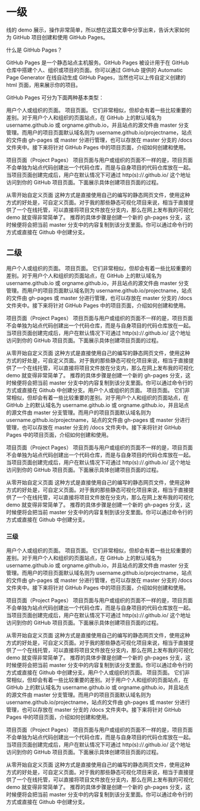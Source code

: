 # 一级
线的 demo 展示，操作非常简单，所以想在这篇文章中分享出来，告诉大家如何为 GitHub 项目创建和使用 GitHub Pages。

什么是 GitHub Pages？

GitHub Pages 是一个静态站点主机服务。GitHub Pages 被设计用于在 GitHub 仓库中搭建个人、组织或项目的页面。你可以通过 GitHub 提供的 Automatic Page Generator 在线自动生成 GitHub Pages，当然也可以上传自定义创建的 html 页面，用来展示你的项目。

GitHub Pages 可分为下面两种基本类型：

用户个人或组织的页面。
项目页面。
它们非常相似，但却会有着一些比较重要的差别。对于用户个人和组织的页面站点，在 GitHub 上的默认域名为 username.github.io 或 orgname.github.io，并且站点的源文件由 master 分支管理。而用户的项目页面默认域名则为 username.github.io/projectname，站点的文件由 gh-pages 或 master 分进行管理，也可以存放在 master 分支的 /docs 文件夹中。接下来将针对 GitHub Pages 中的项目页面，介绍如何创建和使用。

项目页面（Project Pages）
项目页面与用户或组织的页面不一样的是，项目页面不会单独为站点代码创建出一个代码仓库，而是与自身项目的代码仓库放在一起。当项目页面创建完成后，用户在默认情况下可通过 http(s)://<username>.github.io/<projectname> 这个地址访问到你的 GitHub 项目页面。下面展示具体创建项目页面的过程。

从零开始自定义页面
这种方式是直接使用自己的编写的静态网页文件，使用这种方式的好处是，可自定义页面。对于我的那些静态可视化项目来说，相当于直接提供了一个在线托管，可以直接将项目文件放在分支内，那么在网上发布我的可视化 demo 就变得非常简单了。
推荐的具体步骤是创建一个新的 gh-pages 分支，这时候便将会把当前 master 分支中的内容复制到该分支里面。你可以通过命令行的方式或直接在 Github 中创建分支。

## 二级
用户个人或组织的页面。
项目页面。
它们非常相似，但却会有着一些比较重要的差别。对于用户个人和组织的页面站点，在 GitHub 上的默认域名为 username.github.io 或 orgname.github.io，并且站点的源文件由 master 分支管理。而用户的项目页面默认域名则为 username.github.io/projectname，站点的文件由 gh-pages 或 master 分进行管理，也可以存放在 master 分支的 /docs 文件夹中。接下来将针对 GitHub Pages 中的项目页面，介绍如何创建和使用。

项目页面（Project Pages）
项目页面与用户或组织的页面不一样的是，项目页面不会单独为站点代码创建出一个代码仓库，而是与自身项目的代码仓库放在一起。当项目页面创建完成后，用户在默认情况下可通过 http(s)://<username>.github.io/<projectname> 这个地址访问到你的 GitHub 项目页面。下面展示具体创建项目页面的过程。

从零开始自定义页面
这种方式是直接使用自己的编写的静态网页文件，使用这种方式的好处是，可自定义页面。对于我的那些静态可视化项目来说，相当于直接提供了一个在线托管，可以直接将项目文件放在分支内，那么在网上发布我的可视化 demo 就变得非常简单了。
推荐的具体步骤是创建一个新的 gh-pages 分支，这时候便将会把当前 master 分支中的内容复制到该分支里面。你可以通过命令行的方式或直接在 Github 中创建分支。用户个人或组织的页面。
项目页面。
它们非常相似，但却会有着一些比较重要的差别。对于用户个人和组织的页面站点，在 GitHub 上的默认域名为 username.github.io 或 orgname.github.io，并且站点的源文件由 master 分支管理。而用户的项目页面默认域名则为 username.github.io/projectname，站点的文件由 gh-pages 或 master 分进行管理，也可以存放在 master 分支的 /docs 文件夹中。接下来将针对 GitHub Pages 中的项目页面，介绍如何创建和使用。

项目页面（Project Pages）
项目页面与用户或组织的页面不一样的是，项目页面不会单独为站点代码创建出一个代码仓库，而是与自身项目的代码仓库放在一起。当项目页面创建完成后，用户在默认情况下可通过 http(s)://<username>.github.io/<projectname> 这个地址访问到你的 GitHub 项目页面。下面展示具体创建项目页面的过程。

从零开始自定义页面
这种方式是直接使用自己的编写的静态网页文件，使用这种方式的好处是，可自定义页面。对于我的那些静态可视化项目来说，相当于直接提供了一个在线托管，可以直接将项目文件放在分支内，那么在网上发布我的可视化 demo 就变得非常简单了。
推荐的具体步骤是创建一个新的 gh-pages 分支，这时候便将会把当前 master 分支中的内容复制到该分支里面。你可以通过命令行的方式或直接在 Github 中创建分支。

### 三级
用户个人或组织的页面。
项目页面。
它们非常相似，但却会有着一些比较重要的差别。对于用户个人和组织的页面站点，在 GitHub 上的默认域名为 username.github.io 或 orgname.github.io，并且站点的源文件由 master 分支管理。而用户的项目页面默认域名则为 username.github.io/projectname，站点的文件由 gh-pages 或 master 分进行管理，也可以存放在 master 分支的 /docs 文件夹中。接下来将针对 GitHub Pages 中的项目页面，介绍如何创建和使用。

项目页面（Project Pages）
项目页面与用户或组织的页面不一样的是，项目页面不会单独为站点代码创建出一个代码仓库，而是与自身项目的代码仓库放在一起。当项目页面创建完成后，用户在默认情况下可通过 http(s)://<username>.github.io/<projectname> 这个地址访问到你的 GitHub 项目页面。下面展示具体创建项目页面的过程。

从零开始自定义页面
这种方式是直接使用自己的编写的静态网页文件，使用这种方式的好处是，可自定义页面。对于我的那些静态可视化项目来说，相当于直接提供了一个在线托管，可以直接将项目文件放在分支内，那么在网上发布我的可视化 demo 就变得非常简单了。
推荐的具体步骤是创建一个新的 gh-pages 分支，这时候便将会把当前 master 分支中的内容复制到该分支里面。你可以通过命令行的方式或直接在 Github 中创建分支。用户个人或组织的页面。
项目页面。
它们非常相似，但却会有着一些比较重要的差别。对于用户个人和组织的页面站点，在 GitHub 上的默认域名为 username.github.io 或 orgname.github.io，并且站点的源文件由 master 分支管理。而用户的项目页面默认域名则为 username.github.io/projectname，站点的文件由 gh-pages 或 master 分进行管理，也可以存放在 master 分支的 /docs 文件夹中。接下来将针对 GitHub Pages 中的项目页面，介绍如何创建和使用。

项目页面（Project Pages）
项目页面与用户或组织的页面不一样的是，项目页面不会单独为站点代码创建出一个代码仓库，而是与自身项目的代码仓库放在一起。当项目页面创建完成后，用户在默认情况下可通过 http(s)://<username>.github.io/<projectname> 这个地址访问到你的 GitHub 项目页面。下面展示具体创建项目页面的过程。

从零开始自定义页面
这种方式是直接使用自己的编写的静态网页文件，使用这种方式的好处是，可自定义页面。对于我的那些静态可视化项目来说，相当于直接提供了一个在线托管，可以直接将项目文件放在分支内，那么在网上发布我的可视化 demo 就变得非常简单了。
推荐的具体步骤是创建一个新的 gh-pages 分支，这时候便将会把当前 master 分支中的内容复制到该分支里面。你可以通过命令行的方式或直接在 Github 中创建分支。
